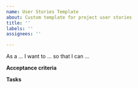 ```yaml
---
name: User Stories Template
about: Custom template for project user stories
title: ''
labels: ''
assignees: ''

---
```


As a ... I want to ... so that I can ...

**Acceptance criteria** 



**Tasks**
